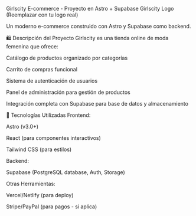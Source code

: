 Girlscity E-commerce - Proyecto en Astro + Supabase
Girlscity Logo (Reemplazar con tu logo real)

Un moderno e-commerce construido con Astro y Supabase como backend.

🛍️ Descripción del Proyecto
Girlscity es una tienda online de moda femenina que ofrece:

Catálogo de productos organizado por categorías

Carrito de compras funcional

Sistema de autenticación de usuarios

Panel de administración para gestión de productos

Integración completa con Supabase para base de datos y almacenamiento

🚀 Tecnologías Utilizadas
Frontend:

Astro (v3.0+)

React (para componentes interactivos)

Tailwind CSS (para estilos)

Backend:

Supabase (PostgreSQL database, Auth, Storage)

Otras Herramientas:

Vercel/Netlify (para deploy)

Stripe/PayPal (para pagos - si aplica)
